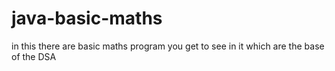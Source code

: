 # java-basic-maths
in this there are basic maths program you get to see in it which are the base of the DSA
